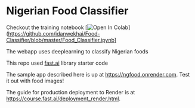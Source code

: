 # Nigerian Food Classifier

Checkout the training notebook [![Open In Colab](https://colab.research.google.com/assets/colab-badge.svg)](https://github.com/idanwekhai/Food-Classifier/blob/master/Food_Classifier.ipynb]

The webapp uses deeplearning to classify Nigerian foods

This repo used [fast.ai](https://github.com/fastai/fastai) library starter code

The sample app described here is up at https://ngfood.onrender.com. Test it out with food images!

The guide for production deployment to Render is at https://course.fast.ai/deployment_render.html.
